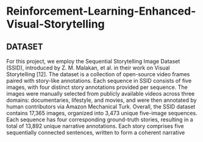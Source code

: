 # Reinforcement-Learning-Enhanced-Visual-Storytelling

## DATASET

For this project, we employ the Sequential Storytelling
Image Dataset (SSID), introduced by Z. M. Malakan, et al.
in their work on Visual Storytelling [12]. The dataset is a
collection of open-source video frames paired with story-like
annotations. Each sequence in SSID consists of five images,
with four distinct story annotations provided per sequence. The
images were manually selected from publicly available videos
across three domains: documentaries, lifestyle, and movies,
and were then annotated by human contributors via Amazon
Mechanical Turk. Overall, the SSID dataset contains 17,365
images, organized into 3,473 unique five-image sequences.
Each sequence has four corresponding ground-truth stories,
resulting in a total of 13,892 unique narrative annotations.
Each story comprises five sequentially connected sentences,
written to form a coherent narrative
